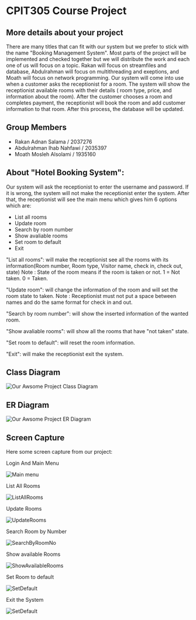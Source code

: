 # CPIT305 Course Project
## More details about your project
There are many titles that can fit with our system but we prefer to stick with the name "Booking Management System". Most parts of the project will be implemented and checked together but we will distribute the work and each one of us will focus on a topic. Rakan will focus on streamfiles and database, Abdulrahman will focus on multithreading and exeptions, and Moath will focus on network programming. Our system will come into use  when a customer asks the receptionist for a room. The system will show the receptionist available rooms with their details ( room type, price, and information about the room). After the customer chooses a room and completes payment, the receptionist will book the room and add customer information to that room. After this process, the database will be updated.

## Group Members
- Rakan Adnan Salama / 2037276
- Abdulrahman Ihab Nahfawi / 2035397
- Moath Mosleh Alsolami / 1935160

## About "Hotel Booking System":
Our system will ask the receptionist to enter the username and password. If it is wrong, the system will not make the receptionist enter the system. After that, the receptionist will see the main menu which gives him 6 options which are: 
- List all rooms
- Update room
- Search by room number
- Show avaliable rooms
- Set room to default 
- Exit

"List all rooms": 
will make the receptionist see all the rooms with its information(Room number, Room type, Visitor name, check in, check out, state)
Note : State of the room means if the room is taken or not. 
1 = Not taken.
0 = Taken.

"Update room": will change the information of the room and will set the room state to taken. 
Note : Receptionist must not put a space between names and do the same format for check in and out.

"Search by room number": will show the inserted information of the wanted room. 

"Show avaliable rooms": will show all the rooms that have "not taken" state.

"Set room to default": will reset the room information.

"Exit": will make the receptionist exit the system.

## Class Diagram


![Our Awsome Project Class Diagram](/images/CLASSD305.png)

## ER Diagram


![Our Awsome Project ER Diagram](/images/ERdiagram305.png)


## Screen Capture
Here some screen capture from our project:

Login And Main Menu

![Main menu](/images/LoginAndMenu.png)

List All Rooms

![ListAllRooms](/images/ListAllRooms.png)

Update Rooms

![UpdateRooms](/images/UpdateRooms.png)

Search Room by Number

![SearchByRoomNo](/images/SearchByRoomNumber.png)

Show available Rooms

![ShowAvailableRooms](/images/ShowAvaroom.png)

Set Room to default

![SetDefault](/images/SetDefault.png)

Exit the System

![SetDefault](/images/exit305.png)

